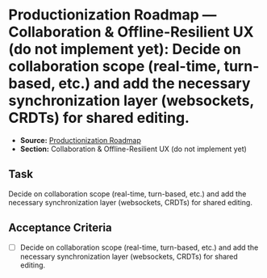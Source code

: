 # Productionization Roadmap — Collaboration & Offline-Resilient UX (do not implement yet): Decide on collaboration scope (real-time, turn-based, etc.) and add the necessary synchronization layer (websockets, CRDTs) for shared editing.

- **Source:** [Productionization Roadmap](docs/productionization.md)
- **Section:** Collaboration & Offline-Resilient UX (do not implement yet)

## Task
Decide on collaboration scope (real-time, turn-based, etc.) and add the necessary synchronization layer (websockets, CRDTs) for shared editing.

## Acceptance Criteria
- [ ] Decide on collaboration scope (real-time, turn-based, etc.) and add the necessary synchronization layer (websockets, CRDTs) for shared editing.
